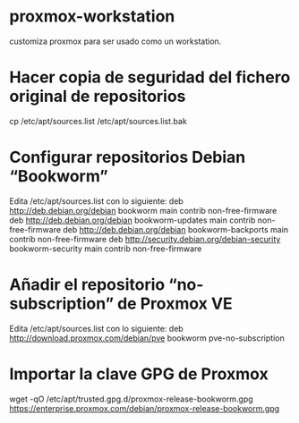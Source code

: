 # proxmox-workstation
customiza proxmox para ser usado como un workstation.

# Hacer copia de seguridad del fichero original de repositorios
cp /etc/apt/sources.list /etc/apt/sources.list.bak

# Configurar repositorios Debian “Bookworm”
Edita /etc/apt/sources.list con lo siguiente:
deb http://deb.debian.org/debian bookworm main contrib non-free-firmware
deb http://deb.debian.org/debian bookworm-updates main contrib non-free-firmware
deb http://deb.debian.org/debian bookworm-backports main contrib non-free-firmware
deb http://security.debian.org/debian-security bookworm-security main contrib non-free-firmware

# Añadir el repositorio “no-subscription” de Proxmox VE
Edita /etc/apt/sources.list con lo siguiente:
deb http://download.proxmox.com/debian/pve bookworm pve-no-subscription

# Importar la clave GPG de Proxmox
wget -qO /etc/apt/trusted.gpg.d/proxmox-release-bookworm.gpg https://enterprise.proxmox.com/debian/proxmox-release-bookworm.gpg


